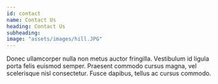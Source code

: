 ```yaml
---
id: contact
name: Contact Us
heading: Contact Us
subheading: 
image: "assets/images/hill.JPG"
---
```


Donec ullamcorper nulla non metus auctor fringilla. Vestibulum id ligula porta felis euismod semper. Praesent commodo cursus magna, vel scelerisque nisl consectetur. Fusce dapibus, tellus ac cursus commodo.
